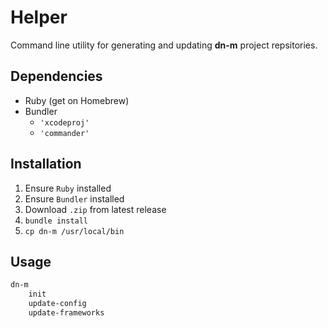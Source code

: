 # Helper

Command line utility for generating and updating **dn-m** project repsitories.

## Dependencies
- Ruby (get on Homebrew)
- Bundler
	- `'xcodeproj'`
	- `'commander'`

## Installation
1. Ensure `Ruby` installed
2. Ensure `Bundler` installed
3. Download `.zip` from latest release
4. `bundle install`
5. `cp dn-m /usr/local/bin`

## Usage

```Bash
dn-m 
	init
	update-config
	update-frameworks
```